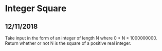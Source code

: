 # Integer Square
## 12/11/2018

Take input in the form of an integer of length N where 0 < N < 1000000000. Return whether or not N is the square of a positive real integer.
